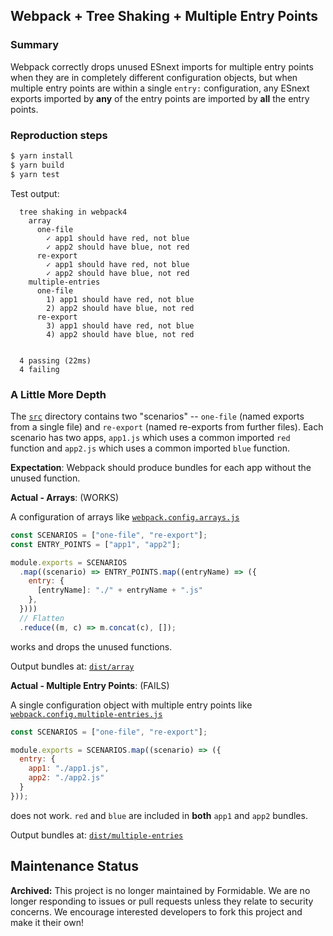## Webpack + Tree Shaking + Multiple Entry Points

### Summary

Webpack correctly drops unused ESnext imports for multiple entry points when
they are in completely different configuration objects, but when multiple
entry points are within a single `entry:` configuration, any ESnext exports
imported by **any** of the entry points are imported by **all** the entry
points.

### Reproduction steps

```sh
$ yarn install
$ yarn build
$ yarn test
```

Test output:

```
  tree shaking in webpack4
    array
      one-file
        ✓ app1 should have red, not blue
        ✓ app2 should have blue, not red
      re-export
        ✓ app1 should have red, not blue
        ✓ app2 should have blue, not red
    multiple-entries
      one-file
        1) app1 should have red, not blue
        2) app2 should have blue, not red
      re-export
        3) app1 should have red, not blue
        4) app2 should have blue, not red


  4 passing (22ms)
  4 failing
```

### A Little More Depth

The [`src`](src) directory contains two "scenarios" -- `one-file` (named exports
from a single file) and `re-export` (named re-exports from further files). Each
scenario has two apps, `app1.js` which uses a common imported `red` function and
`app2.js` which uses a common imported `blue` function.

**Expectation**: Webpack should produce bundles for each app without the unused
function.

**Actual - Arrays**: (WORKS)

A configuration of arrays like [`webpack.config.arrays.js`](webpack.config.arrays.js)

```js
const SCENARIOS = ["one-file", "re-export"];
const ENTRY_POINTS = ["app1", "app2"];

module.exports = SCENARIOS
  .map((scenario) => ENTRY_POINTS.map((entryName) => ({
    entry: {
      [entryName]: "./" + entryName + ".js"
    },
  })))
  // Flatten
  .reduce((m, c) => m.concat(c), []);
```

works and drops the unused functions.

Output bundles at: [`dist/array`](dist/array)

**Actual - Multiple Entry Points**: (FAILS)

A single configuration object with multiple entry points like [`webpack.config.multiple-entries.js`](webpack.config.multiple-entries.js)

```js
const SCENARIOS = ["one-file", "re-export"];

module.exports = SCENARIOS.map((scenario) => ({
  entry: {
    app1: "./app1.js",
    app2: "./app2.js"
  }
}));
```

does not work. `red` and `blue` are included in **both** `app1` and `app2`
bundles.

Output bundles at: [`dist/multiple-entries`](dist/multiple-entries)


## Maintenance Status

**Archived:** This project is no longer maintained by Formidable. We are no longer responding to issues or pull requests unless they relate to security concerns. We encourage interested developers to fork this project and make it their own!
